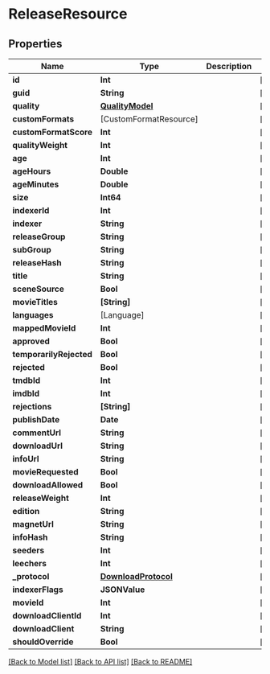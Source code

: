# ReleaseResource

## Properties
Name | Type | Description | Notes
------------ | ------------- | ------------- | -------------
**id** | **Int** |  | [optional] 
**guid** | **String** |  | [optional] 
**quality** | [**QualityModel**](QualityModel.md) |  | [optional] 
**customFormats** | [CustomFormatResource] |  | [optional] 
**customFormatScore** | **Int** |  | [optional] 
**qualityWeight** | **Int** |  | [optional] 
**age** | **Int** |  | [optional] 
**ageHours** | **Double** |  | [optional] 
**ageMinutes** | **Double** |  | [optional] 
**size** | **Int64** |  | [optional] 
**indexerId** | **Int** |  | [optional] 
**indexer** | **String** |  | [optional] 
**releaseGroup** | **String** |  | [optional] 
**subGroup** | **String** |  | [optional] 
**releaseHash** | **String** |  | [optional] 
**title** | **String** |  | [optional] 
**sceneSource** | **Bool** |  | [optional] 
**movieTitles** | **[String]** |  | [optional] 
**languages** | [Language] |  | [optional] 
**mappedMovieId** | **Int** |  | [optional] 
**approved** | **Bool** |  | [optional] 
**temporarilyRejected** | **Bool** |  | [optional] 
**rejected** | **Bool** |  | [optional] 
**tmdbId** | **Int** |  | [optional] 
**imdbId** | **Int** |  | [optional] 
**rejections** | **[String]** |  | [optional] 
**publishDate** | **Date** |  | [optional] 
**commentUrl** | **String** |  | [optional] 
**downloadUrl** | **String** |  | [optional] 
**infoUrl** | **String** |  | [optional] 
**movieRequested** | **Bool** |  | [optional] 
**downloadAllowed** | **Bool** |  | [optional] 
**releaseWeight** | **Int** |  | [optional] 
**edition** | **String** |  | [optional] 
**magnetUrl** | **String** |  | [optional] 
**infoHash** | **String** |  | [optional] 
**seeders** | **Int** |  | [optional] 
**leechers** | **Int** |  | [optional] 
**_protocol** | [**DownloadProtocol**](DownloadProtocol.md) |  | [optional] 
**indexerFlags** | **JSONValue** |  | [optional] 
**movieId** | **Int** |  | [optional] 
**downloadClientId** | **Int** |  | [optional] 
**downloadClient** | **String** |  | [optional] 
**shouldOverride** | **Bool** |  | [optional] 

[[Back to Model list]](../README.md#documentation-for-models) [[Back to API list]](../README.md#documentation-for-api-endpoints) [[Back to README]](../README.md)


